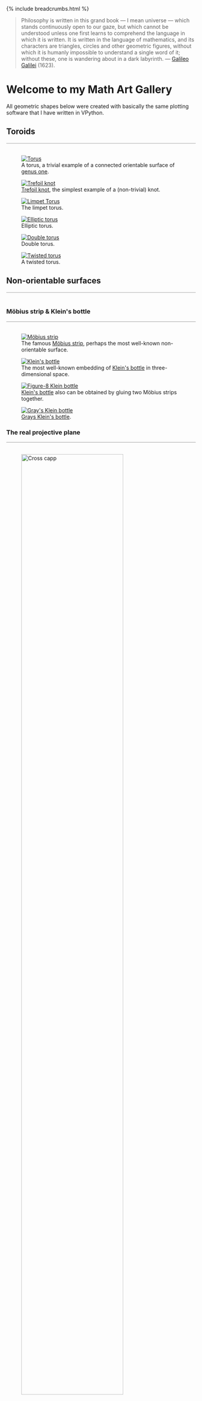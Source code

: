 {% include breadcrumbs.html %}

<blockquote>
Philosophy is written in this grand book &mdash; I mean universe &mdash; which stands continuously open to our gaze, 
but which cannot be understood unless one first learns to comprehend the language in which it is written. 
It is written in the language of mathematics, and its characters are triangles, circles and other geometric figures, 
without which it is humanly impossible to understand a single word of it; without these, one is wandering about 
in a dark labyrinth. &mdash; 
<a href="https://en.wikipedia.org/wiki/Galileo_Galilei">Galileo Galilei</a> (1623).
</blockquote>

<p style="clear: both;"></p>

# Welcome to my Math Art Gallery 

All geometric shapes below were created with basically the same plotting software 
that I have written in VPython.

## Toroids
<div style="border-top: 2px solid #cccccc"><br/></div>

<div class="double_image">
<figure class="left_image">
  <a href="../topology_surface_plot.html">
    <img alt="Torus" src="./images/torus.png" title="Click to animate"/>
  </a>
  <figcaption>A torus, a trivial example of a connected orientable surface of 
    <a href="https://en.wikipedia.org/wiki/Genus_%28mathematics%29">genus one</a>.
  </figcaption>
</figure>
<figure class="right_image">
  <a href="../topology_surface_plot.html">
    <img alt="Trefoil knot" src="./images/trefoil_knot.png" title="Click to animate"/>
  </a>
  <figcaption><a href="https://en.wikipedia.org/wiki/Trefoil_knot">Trefoil knot</a>, the simplest
  example of a (non-trivial) knot.</figcaption>
</figure>
</div>
<p style="clear: both;"></p>

<div class="double_image">
<figure class="left_image">
  <a href="../topology_surface_plot.html">
    <img alt="Limpet Torus" src="./images/limpet_torus.png" title="Click to animate"/>
  </a>
  <figcaption>The limpet torus.</figcaption>
</figure>
<figure class="right_image">
  <a href="../topology_surface_plot.html">
    <img alt="Elliptic torus" src="./images/elliptic_torus.png" title="Click to animate"/>
  </a>
  <figcaption>Elliptic torus.</figcaption>
</figure>
</div>
<p style="clear: both;"></p>

<div class="double_image">
<figure class="left_image">
  <a href="../topology_surface_plot.html">
    <img alt="Double torus" src="./images/double_torus.png" title="Click to animate"/>
  </a>
  <figcaption>Double torus.</figcaption>
</figure>
<figure class="right_image">
  <a href="../topology_surface_plot.html">
    <img alt="Twisted torus" src="./images/twisted_torus.png" title="Click to animate"/>
  </a>
  <figcaption>A twisted torus.</figcaption>
</figure>
</div>
<p style="clear: both;"></p>

<a name="non_orientables"></a>
## Non-orientable surfaces
<div style="border-top: 2px solid #cccccc"><br/></div>

### Möbius strip &amp; Klein&apos;s bottle
<div style="border-top: 1px solid #999999"><br/></div>

<div class="double_image">
<figure class="left_image">
  <a href="../topology_surface_plot.html">
    <img alt="Möbius strip" src="./images/mobius_strip.png" title="Click to animate"/>
  </a>
  <figcaption>The famous <a href="https://en.wikipedia.org/wiki/M%C3%B6bius_strip">Möbius strip</a>,
  perhaps the most well-known non-orientable surface.</figcaption>
</figure>
<figure class="right_image">
  <a href="../double_shapes_surface_plot.html">
    <img alt="Klein&apos;s bottle" src="./images/klein_bottle.png" title="Click to animate"/>
  </a>
  <figcaption>The most well-known embedding of 
  <a href="https://en.wikipedia.org/wiki/Klein_bottle">Klein&apos;s bottle</a> 
  in three-dimensional space.</figcaption>
</figure>
</div>
<p style="clear: both;"></p>

<div class="double_image">
<figure class="left_image">
  <a href="../topology_surface_plot.html">
    <img alt="Figure-8 Klein bottle" src="./images/figure_8_klein_bottle.png" title="Click to animate"/>
  </a>
  <figcaption><a href="https://en.wikipedia.org/wiki/Klein_bottle">Klein&apos;s bottle</a> also can be
  obtained by gluing two Möbius strips together.</figcaption>
</figure>
<figure class="right_image">
  <a href="../topology_surface_plot.html">
    <img alt="Gray&apos;s Klein bottle" src="./images/grays_klein_bottle.png" title="Click to animate"/>
  </a>
  <figcaption><a href="https://www.blendswap.com/blend/8068">Grays Klein&apos;s bottle</a>.</figcaption>
</figure>
</div>
<p style="clear: both;"></p>

### The real projective plane
<div style="border-top: 1px solid #999999"><br/></div>

<div class="double_image">
<figure class="left_image">
  <a href="../topology_surface_plot.html">
    <img alt="Cross capp" src="./images/cross_cap.png" width="80%" title="Click to animate"/>
  </a>
  <figcaption><a href="https://paulbourke.net/geometry/crosscap/">Paul Bourke&apos;s parametrization</a> 
  for the <a href="https://mathworld.wolfram.com/Cross-Cap.html">cross cap</a>.</figcaption>
</figure>
<figure class="right_image">
  <a href="../topology_surface_plot.html">
    <img alt="Self-intersecting plane" src="./images/self_intersecting_disk.png" title="Click to animate"/>
  </a>
  <figcaption>A sliced cross-capped disk is 
  <a href="https://en.wikipedia.org/wiki/Homeomorphism">homeomorphic</a> to a self-intersecting disk.</figcaption>
</figure>
</div>
<p style="clear: both;"></p>


### Spherical harmonics
<div style="border-top: 1px solid #999999"><br/></div>


Spherical harmonics are of the form 
$r = \sin(m_0\phi)^{m_1} + \cos(m_2\phi)^{m_3} + \sin(m_4\theta)^{m_5} + \cos(m_6\theta)^{m_7}$
where 
- the angles $\phi \in [0, \pi]$ (latitude), and $\theta \in [0, 2\pi]$ (longitude), 
- the parameters $m_0$, $m_1$, $m_2$, $m_3$, $m_4$, $m_5$, $m_6$, and $m_7$ are all integers and $\geq 0$,
- and where $r$ is the radius.  

<div class="double_image">
<figure class="left_image">
  <a href="../spherical_harmonics_surface_plot.html">
    <img alt="Spherical harmonic" src="./images/spherical_harmonic_1.png" title="Click to animate"/>
  </a>
  <figcaption><a href="https://paulbourke.net/geometry/sphericalh/">Spherical harmonic</a> 
  that was generated for .....</figcaption>
</figure>
<figure class="right_image">
  <a href="../spherical_harmonics_surface_plot.html">
    <img alt="Spherical harmonic" src="./images/spherical_harmonic_2.png" title="Click to animate"/>
  </a>
  <figcaption><a href="https://paulbourke.net/geometry/sphericalh/">Spherical harmonic</a> 
  that was generated for .....</figcaption>
</figure>
</div>
<p style="clear: both;"></p>

<div class="double_image">
<figure class="left_image">
  <a href="../spherical_harmonics_surface_plot.html">
    <img alt="Spherical harmonic" src="./images/spherical_harmonic_3.png" title="Click to animate"/>
  </a>
  <figcaption><a href="https://paulbourke.net/geometry/sphericalh/">Spherical harmonic</a> 
  that was generated for .....</figcaption>
</figure>
<figure class="right_image">
  <a href="../spherical_harmonics_surface_plot.html">
    <img alt="Spherical harmonic" src="./images/spherical_harmonic_4.png" title="Click to animate"/>
  </a>
  <figcaption><a href="https://paulbourke.net/geometry/sphericalh/">Spherical harmonic</a> 
  that was generated for .....</figcaption>
</figure>
</div>
<p style="clear: both;"></p>

## Spirals
<div style="border-top: 2px solid #cccccc"><br/></div>

<!--details>
  <summary><a>&dArr; Click for more information on these geometric objects &uArr;</a></summary>
  Dini&apos;s spiral, Dini&apos;s surface, or twisted pseudo-sphere 
  is characterized by a surface of constant (negative) curvature 
  and is named after Ulisse Dini.
</details-->

<div class="double_image">
<figure class="left_image">
  <a href="../topology_surface_plot.html">
    <img alt="Dini&apos;s spiral" src="./images/dini_spiral.png" title="Click to animate"/>
  </a>
  <figcaption>Dini&apos;s spiral, <a href="https://en.wikipedia.org/wiki/Dini%27s_surface">Dini&apos;s surface</a>, 
  or twisted pseudo-sphere: characterized by a surface of constant (negative) curvature, 
  named after Ulisse Dini.</figcaption>
</figure>
<figure class="right_image">
  <a href="../topology_surface_plot.html">
    <img alt="Conchoidd" src="./images/conchoid.png" title="Click to animate"/>
  </a>
  <figcaption>Nature meets mathematics: a purely mathematically generated seashell, with the parametrization 
  found on <a href="https://paulbourke.net/geometry/spiral">Paul Bourke&apos;s</a> site.
  </figcaption>
</figure>
</div>
<p style="clear: both;"></p>


## Miscellaneous
<div style="border-top: 2px solid #cccccc"><br/></div>

<div class="double_image">
<figure class="left_image">
  <a href="../topology_surface_plot.html">
    <img alt="Dented object" src="./images/dented_object.png" title="Click to animate"/>
  </a>
  <figcaption>A dented object.</figcaption>
</figure>
<figure class="right_image">
  <a href="../topology_surface_plot.html">
    <img alt="Arc shape" src="./images/arc.png" title="Click to animate"/>
  </a>
  <figcaption>Arc.</figcaption>
</figure>
</div>
<p style="clear: both;"></p>

<div class="double_image">
<figure class="left_image">
  <a href="../topology_surface_plot.html">
    <img alt="Ball and torus" src="./images/ball_in_torus.png" title="Click to animate"/>
  </a>
  <figcaption>Combined ball and torus.</figcaption>
</figure>
<figure class="right_image">
  <a href="../topology_surface_plot.html">
    <img alt="Bubbles shape" src="./images/bubbles.png" title="Click to animate"/>
  </a>
  <figcaption>A surface of revolution.</figcaption>
</figure>
</div>
<p style="clear: both;"></p>

{% include share_buttons.html %}

